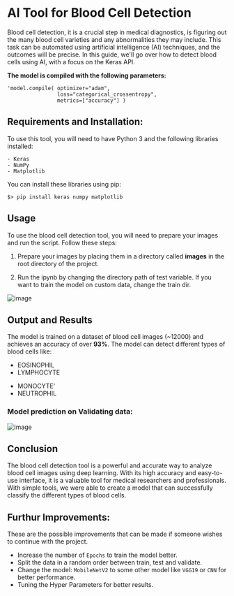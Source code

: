 # AI Tool for Blood Cell Detection

Blood cell detection, it is a crucial step in medical diagnostics, is figuring out the many blood cell varieties and any abnormalities they may include. This task can be automated using artificial intelligence (AI) techniques, and the outcomes will be precise. In this guide, we'll go over how to detect blood cells using AI, with a focus on the Keras API.

**The model is compiled with the following parameters:**

```
'model.compile( optimizer="adam",
                loss="categorical_crossentropy",
                metrics=["accuracy"] )
```

## Requirements and Installation:

To use this tool, you will need to have Python 3 and the following libraries installed:
```
- Keras
- NumPy
- Matplotlib
```

You can install these libraries using pip:

```
$> pip install keras numpy matplotlib
```
## Usage

To use the blood cell detection tool, you will need to prepare your images and run the script. Follow these steps:

1.  Prepare your images by placing them in a directory called **images** in the root directory of the project.

2.  Run the ipynb by changing the directory path of test variable. If you want to train the model on custom data, change the train dir.

![image](https://user-images.githubusercontent.com/64140687/226269891-55f19fa5-d418-482d-9ec5-6561ab5c82a7.png)

## Output and Results

The model is trained on a dataset of blood cell images (~12000) and achieves an accuracy of over **93%**. The model can detect different types of blood
cells like: 
* EOSINOPHIL
* LYMPHOCYTE
- MONOCYTE'
- NEUTROPHIL

### Model prediction on Validating data:

![image](https://user-images.githubusercontent.com/64140687/226270630-542569ab-587c-42e8-acfd-6e8170a058f9.png)


## Conclusion

The blood cell detection tool is a powerful and accurate way to analyze blood cell images using deep learning. With its high accuracy and
easy-to-use interface, it is a valuable tool for medical researchers and professionals. With simple tools, we were able to create a model that can successfully classify the different types of blood cells.

## Furthur Improvements:

These are the possible improvements that can be made if someone wishes to continue with the project.

* Increase the number of `Epochs` to train the model better.
* Split the data in a random order between train, test and validate.
* Change the model: `MobileNetV2` to some other model like `VGG19` or `CNN` for better performance.
* Tuning the Hyper Parameters for better results.

